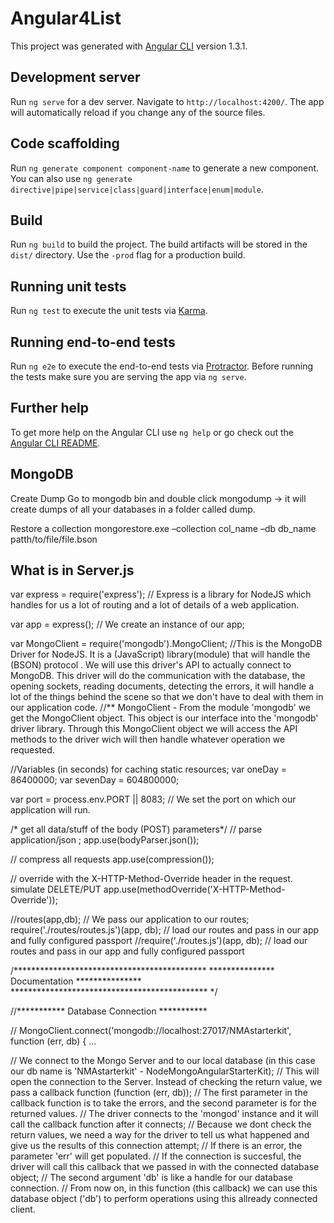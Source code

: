 # Angular4List

This project was generated with [Angular CLI](https://github.com/angular/angular-cli) version 1.3.1.

## Development server

Run `ng serve` for a dev server. Navigate to `http://localhost:4200/`. The app will automatically reload if you change any of the source files.

## Code scaffolding

Run `ng generate component component-name` to generate a new component. You can also use `ng generate directive|pipe|service|class|guard|interface|enum|module`.

## Build

Run `ng build` to build the project. The build artifacts will be stored in the `dist/` directory. Use the `-prod` flag for a production build.

## Running unit tests

Run `ng test` to execute the unit tests via [Karma](https://karma-runner.github.io).

## Running end-to-end tests

Run `ng e2e` to execute the end-to-end tests via [Protractor](http://www.protractortest.org/).
Before running the tests make sure you are serving the app via `ng serve`.

## Further help

To get more help on the Angular CLI use `ng help` or go check out the [Angular CLI README](https://github.com/angular/angular-cli/blob/master/README.md).


## MongoDB
Create Dump
Go to mongodb bin and double click mongodump -> it will create dumps of all your databases in a folder called dump.

Restore a collection
mongorestore.exe –collection col_name –db db_name patth/to/file/file.bson


## What is in Server.js
var express  = require('express'); // Express is a library for NodeJS which handles for us a lot of routing and a lot of details of a web application.

var app            = express(); // We create an instance of our app;

var MongoClient    = require('mongodb').MongoClient; //This is the MongoDB Driver for NodeJS. It is a (JavaScript) library(module) that will handle the (BSON) protocol . We will use this driver's API to actually connect to MongoDB. This driver will do the communication with the database, the opening sockets, reading documents, detecting the errors, it will handle a lot of the things behind the scene so that we don't have to deal with them in our application code.
//** MongoClient - From the module 'mongodb' we get the MongoClient object. This object is our interface into the 'mongodb' driver library. Through this MongoClient object we will access the API methods to the driver wich will then handle whatever operation we requested.


//Variables (in seconds) for caching static resources;
var oneDay = 86400000;
var sevenDay = 604800000;


var port = process.env.PORT || 8083; // We set the port on which our application will run.


/* get all data/stuff of the body (POST) parameters*/
// parse application/json ;
app.use(bodyParser.json());


// compress all requests
app.use(compression());


// override with the X-HTTP-Method-Override header in the request. simulate DELETE/PUT
app.use(methodOverride('X-HTTP-Method-Override'));


//routes(app,db);
// We pass our application to our routes;
require('./routes/routes.js')(app, db); // load our routes and pass in our app and fully configured passport
//require('./routes.js')(app, db); // load our routes and pass in our app and fully configured passport








/********************************************
*************** Documentation ***************
********************************************* */

//*********** Database Connection ***********

// MongoClient.connect('mongodb://localhost:27017/NMAstarterkit', function (err, db) { ...

// We connect to the Mongo Server and to our local database (in this case our db name is 'NMAstarterkit' - NodeMongoAngularStarterKit);
// This will open the connection to the Server. Instead of checking the return value, we pass a callback function (function (err, db));
// The first parameter in the callback function is to take the errors, and the second parameter is for the returned values.
// The driver connects to the 'mongod' instance and it will call the callback function after it connects;
// Because we dont check the return values, we need a way for the driver to tell us what happened and give us the results of this connection attempt;
// If there is an error, the parameter 'err' will get populated.
// If the connection is succesful, the driver will call this callback that we passed in with the connected database object;
// The second argument 'db' is like a handle for our database connection.
// From now on, in this function (this callback)  we can use this database object ('db') to perform operations using this allready connected client.
